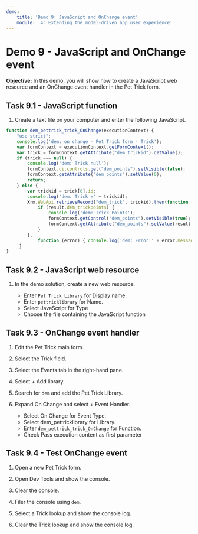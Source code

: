 ```yaml
---
demo:
    title: 'Demo 9: JavaScript and OnChange event'
    module: '4: Extending the model-driven app user experience'
---
```


# Demo 9 - JavaScript and OnChange event

**Objective:** In this demo, you will show how to create a JavaScript web resource and an OnChange event handler in the Pet Trick form.

## Task 9.1 - JavaScript function

1. Create a text file on your computer and enter the following JavaScript.

```javascript
function dem_pettrick_trick_OnChange(executionContext) {
    "use strict";
    console.log('dem: on change - Pet Trick form - Trick');
    var formContext = executionContext.getFormContext();
    var trick = formContext.getAttribute("dem_trickid").getValue();
    if (trick === null) {
        console.log('dem: Trick null');
        formContext.ui.controls.get("dem_points").setVisible(false);
        formContext.getAttribute("dem_points").setValue(0);
        return;
    } else {
        var trickid = trick[0].id;
        console.log('dem: Trick =' + trickid);
        Xrm.WebApi.retrieveRecord("dem_trick", trickid).then(function (result) {
            if (result.dem_trickpoints) {
                console.log('dem: Trick Points');
                formContext.getControl("dem_points").setVisible(true);
                formContext.getAttribute("dem_points").setValue(result.dem_trickpoints);
            }
        },
            function (error) { console.log('dem: Error:' + error.message) });
     }
}
```

## Task 9.2 - JavaScript web resource

1. In the demo solution, create a new web resource.

   - Enter `Pet Trick Library` for Display name.
   - Enter `pettricklibrary` for Name.
   - Select JavaScript for Type
   - Choose the file containing the JavaScript function

## Task 9.3 - OnChange event handler

1. Edit the Pet Trick main form.

1. Select the Trick field.
1. Select the Events tab in the right-hand pane.
1. Select + Add library.
1. Search for `dem` and add the Pet Trick Library.
1. Expand On Change and select + Event Handler.
   - Select On Change for Event Type.
   - Select dem_pettricklibrary for Library.
   - Enter `dem_pettrick_trick_OnChange` for Function.
   - Check Pass execution content as first parameter

## Task 9.4 - Test OnChange event

1. Open a new Pet Trick form.

1. Open Dev Tools and show the console.
1. Clear the console.
1. Filer the console using `dem`.
1. Select a Trick lookup and show the console log.
1. Clear the Trick lookup and show the console log.
